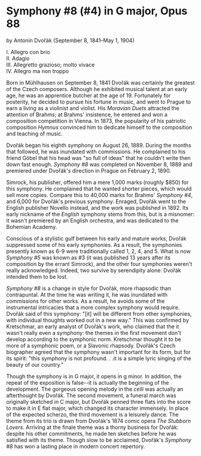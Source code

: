 # Symphony #8 (#4) in G major, Opus 88
by Anton&iacute;n Dvo&#345;&aacute;k (September 8, 1841&ndash;May 1, 1904)

I. Allegro con brio  
II. Adagio  
III. Allegretto grazioso; molto vivace  
IV. Allegro ma non troppo  


Born in M&uuml;hlhausen on September 8, 1841 Dvo&#345;&aacute;k was certainly the greatest of the Czech composers. Although he exhibited musical talent at an early age, he was an apprentice butcher at the age of 19. Fortunately for posterity, he decided to pursue his fortune in music, and went to Prague to earn a living as a violinist and violist. His *Moravian Duets* attracted the attention of Brahms; at Brahms' insistence, he entered and won a composition competition in Vienna. In 1873, the popularity of his patriotic composition *Hymnus* convinced him to dedicate himself to the composition and teaching of music.

Dvo&#345;&aacute;k began his eighth symphony on August 26, 1889. During the months that followed, he was inundated with commissions. He complained to his friend G&ouml;bel that his head was "so full of ideas" that he couldn't write then down fast enough.  *Symphony #8* was completed on November 8, 1889 and premiered under Dvo&#345;&aacute;k's direction in Prague on February 2, 1890. 

Simrock, his publisher, offered him a mere 1,000 marks (roughly $850) for this symphony. He complained that he wanted shorter pieces, which would sell more copies. Compare this to 40,000 marks for Brahms' *Symphony #4*, and 6,000 for Dvo&#345;&aacute;k's previous symphony. Enraged, Dvo&#345;&aacute;k went to the English publisher Novello instead, and the work was published in 1892. Its early nickname of the *English* symphony stems from this, but is a misnomer: it wasn't premiered by an English orchestra, and was dedicated to the Bohemian Academy. 

Conscious of a stylistic gulf between his early and mature works, Dvo&#345;&aacute;k suppressed some of his early symphonies. As a result, the symphonies presently known as 6-9 were traditionally called 1, 2, 4, and 5. What is now *Symphony #5* was known as #3 (it was published 13 years after its composition by the errant Simrock), and the other four symphonies weren't really acknowledged. Indeed, two survive by serendipity alone: Dvo&#345;&aacute;k intended them to be lost. 

*Symphony #8* is a change in style for Dvo&#345;&aacute;k, more rhapsodic than contrapuntal. At the time he was writing it, he was inundated with commissions for other works. As a result, he avoids some of the instrumental intricacies that a more complex symphony would require. Dvo&#345;&aacute;k said of this symphony: "[it] will be different from other symphonies, with individual thoughts worked out in a new way." This was confirmed by Kretschmar, an early analyst of Dvo&#345;&aacute;k's work, who claimed that the it wasn't really even a symphony: the themes in the first movement don't develop according to the symphonic norm. Kretschmar thought it to be more of a symphonic poem, or a Slavonic rhapsody. Dvo&#345;&aacute;k's Czech biographer agreed that the symphony wasn't important for its form, but for its spirit: "this symphony is not profound. . .it is a simple lyric singing of the beauty of our country." 

Though the symphony is in G major, it opens in g minor. In addition, the repeat of the exposition is false--it is actually the beginning of the development. The gorgeous opening melody in the *celli* was actually an afterthought by Dvo&#345;&aacute;k. The second movement, a funeral march was originally sketched in C major, but Dvo&#345;&aacute;k penned three flats into the score to make it in E flat major, which changed its character immensely. In place of the expected scherzo, the third movement is a leisurely dance. The theme from its trio is drawn from Dvo&#345;&aacute;k's 1874 comic opera *The Stubborn Lovers*. Arriving at the finale theme was a thorny business for Dvo&#345;&aacute;k: despite his other commitments, he made ten sketches before he was satisfied with its theme. Though slow to be acclaimed, Dvo&#345;&aacute;k's *Symphony #8* has won a lasting place in modern concert repertory. 
